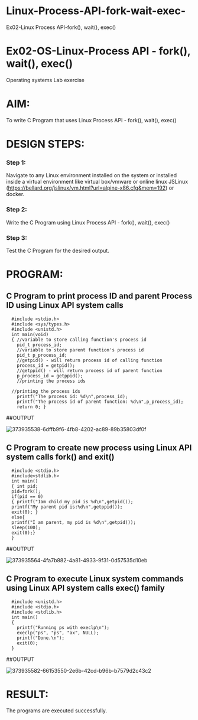 # Linux-Process-API-fork-wait-exec-
Ex02-Linux Process API-fork(), wait(), exec()
# Ex02-OS-Linux-Process API - fork(), wait(), exec()
Operating systems Lab exercise


# AIM:
To write C Program that uses Linux Process API - fork(), wait(), exec()

# DESIGN STEPS:

### Step 1:

Navigate to any Linux environment installed on the system or installed inside a virtual environment like virtual box/vmware or online linux JSLinux (https://bellard.org/jslinux/vm.html?url=alpine-x86.cfg&mem=192) or docker.

### Step 2:

Write the C Program using Linux Process API - fork(), wait(), exec()

### Step 3:

Test the C Program for the desired output. 

# PROGRAM:

## C Program to print process ID and parent Process ID using Linux API system calls

      
      #include <stdio.h>
      #include <sys/types.h>
      #include <unistd.h>
      int main(void)
      {	//variable to store calling function's process id
      	pid_t process_id;
      	//variable to store parent function's process id
      	pid_t p_process_id;
      	//getpid() - will return process id of calling function
      	process_id = getpid();
      	//getppid() - will return process id of parent function
      	p_process_id = getppid();
      	//printing the process ids
      
      //printing the process ids
      	printf("The process id: %d\n",process_id);
      	printf("The process id of parent function: %d\n",p_process_id);
      	return 0; }













##OUTPUT




![373935538-6dffb9f6-4fb8-4202-ac89-89b35803df0f](https://github.com/user-attachments/assets/63bfdef1-a1c3-4fce-9ed6-0d47be3fa4b5)










## C Program to create new process using Linux API system calls fork() and exit()


      
      #include <stdio.h>
      #include<stdlib.h>
      int main()
      { int pid; 
      pid=fork(); 
      if(pid == 0) 
      { printf("Iam child my pid is %d\n",getpid()); 
      printf("My parent pid is:%d\n",getppid()); 
      exit(0); } 
      else{ 
      printf("I am parent, my pid is %d\n",getpid()); 
      sleep(100); 
      exit(0);} 
      }









##OUTPUT



![373935564-4fa7b882-4a81-4933-9f31-0d57535d10eb](https://github.com/user-attachments/assets/3709ba09-50f7-42b3-906e-4edbc9b2979c)





## C Program to execute Linux system commands using Linux API system calls exec() family


      #include <unistd.h>
      #include <stdio.h>
      #include <stdlib.h>
      int main()
      {
      	printf("Running ps with execlp\n");
      	execlp("ps", "ps", "ax", NULL);
      	printf("Done.\n");
      	exit(0);
      }























##OUTPUT


![373935582-66153550-2e6b-42cd-b96b-b7579d2c43c2](https://github.com/user-attachments/assets/ce0bcdf4-626c-4e7a-a919-1407ca43e67f)
















# RESULT:
The programs are executed successfully.
